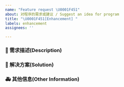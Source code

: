 ```yaml
---
name: "Feature request \U0001F451"
about: 对程序的需求或建议 / Suggest an idea for program
title: "\U0001F451[Enhancement] "
labels: enhancement
assignees: ''

---
```


<!--
发布前请先尝试在 Issuse 内搜索一下你的 Feature 是否已经被提出过，
别忘了填写标题，标题要简短的描述 Feature
Before publishing, please try to search in issue to see if your feature has been proposed,
Don't forget to fill in the title, which should briefly describe the feature
-->

### 🥰 需求描述(Description)

<!--
详细地描述需求，让大家都能理解
Describe the requirements in detail so that everyone can understand them
-->

### 🧐 解决方案(Solution)

<!--
如果你有解决方案，在这里清晰地阐述
If you have a solution, explain it clearly here
-->

### 🚑 其他信息(Other Information)

<!--
如截图等其他信息可以贴在这里
Other information such as screenshots can be posted here
-->
